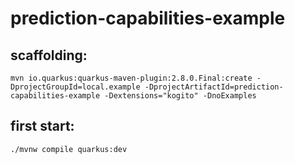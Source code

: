 # prediction-capabilities-example

## scaffolding:

```shell
mvn io.quarkus:quarkus-maven-plugin:2.8.0.Final:create -DprojectGroupId=local.example -DprojectArtifactId=prediction-capabilities-example -Dextensions="kogito" -DnoExamples
```
## first start:

```shell
./mvnw compile quarkus:dev
```
